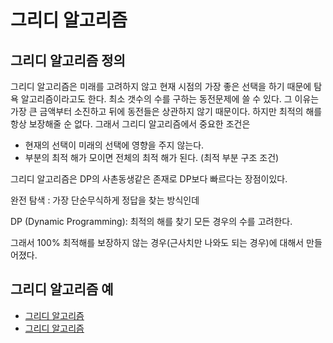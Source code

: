 # 그리디 알고리즘

## 그리디 알고리즘 정의

그리디 알고리즘은 미래를 고려하지 않고 현재 시점의 가장 좋은 선택을 하기 때문에 탐욕 알고리즘이라고도 한다. 최소 갯수의 수를 구하는 동전문제에 쓸 수 있다. 그 이유는 가장 큰 금액부터 소진하고 뒤에 동전들은 상관하지 않기 때문이다. 하지만 최적의 해를 항상 보장해줄 순 없다. 그래서 그리디 알고리즘에서 중요한 조건은

- 현재의 선택이 미래의 선택에 영향을 주지 않는다.
- 부분의 최적 해가 모이면 전체의 최적 해가 된다. (최적 부분 구조 조건)

그리디 알고리즘은 DP의 사촌동생같은 존재로 DP보다 빠르다는 장점이있다.

완전 탐색 : 가장 단순무식하게 정답을 찾는 방식인데

DP (Dynamic Programming): 최적의 해를 찾기 모든 경우의 수를 고려한다.

그래서 100% 최적해를 보장하지 않는 경우(근사치만 나와도 되는 경우)에 대해서 만들어졌다.

## 그리디 알고리즘 예

- <a href="https://github.com/qufvkdlej/TIL/tree/master/%EB%B0%B1%EC%A4%80/그리디 알고리즘.md">그리디 알고리즘</a>
- <a href="https://github.com/qufvkdlej/TIL/tree/master/%EB%B0%B1%EC%A4%80/그리디 알고리즘.md">그리디 알고리즘</a>
